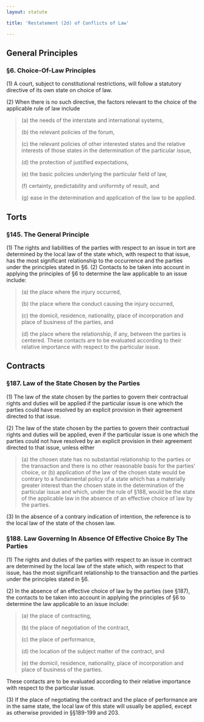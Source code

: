 ```yaml
---
layout: statute 

title: 'Restatement (2d) of Conflicts of Law'

---
```


## General Principles

### §6. Choice-Of-Law Principles

(1) A court, subject to constitutional restrictions, will follow a statutory directive of its own state on choice of law.

(2) When there is no such directive, the factors relevant to the choice of the applicable rule of law include 

> (a) the needs of the interstate and international systems, 
> 
> (b) the relevant policies of the forum, 
> 
> (c) the relevant policies of other interested states and the relative interests of those states in the determination of the particular issue, 
> 
> (d) the protection of justified expectations, 
> 
> (e) the basic policies underlying the particular field of law, 
> 
> (f) certainty, predictability and uniformity of result, and 
> 
> (g) ease in the determination and application of the law to be applied.

## Torts

### §145. The General Principle

(1) The rights and liabilities of the parties with respect to an issue in tort are determined by the local law of the state which, with respect to that issue, has the most significant relationship to the occurrence and the parties under the principles stated in §6.
(2) Contacts to be taken into account in applying the principles of §6 to determine the law applicable to an issue include:

> (a) the place where the injury occurred,
> 
> (b) the place where the conduct causing the injury occurred,
> 
> (c) the domicil, residence, nationality, place of incorporation and place of business of the parties, and
> 
> (d) the place where the relationship, if any, between the parties is centered.
These contacts are to be evaluated according to their relative importance with respect to the particular issue.

## Contracts

### §187. Law of the State Chosen by the Parties

(1) The law of the state chosen by the parties to govern their contractual rights and duties will be applied if the particular issue is one which the parties could have resolved by an explicit provision in their agreement directed to that issue.

(2) The law of the state chosen by the parties to govern their contractual rights and duties will be applied, even if the particular issue is one which the parties could not have resolved by an explicit provision in their agreement directed to that issue, unless either

> (a) the chosen state has no substantial relationship to the parties or the transaction and there is no other reasonable basis for the parties' choice, or
> (b) application of the law of the chosen state would be contrary to a fundamental policy of a state which has a materially greater interest than the chosen state in the determination of the particular issue and which, under the rule of §188, would be the state of the applicable law in the absence of an effective choice of law by the parties.

(3) In the absence of a contrary indication of intention, the reference is to the local law of the state of the chosen law.

### §188. Law Governing In Absence Of Effective Choice By The Parties

(1) The rights and duties of the parties with respect to an issue in contract are determined by the local law of the state which, with respect to that issue, has the most significant relationship to the transaction and the parties under the principles stated in §6.

(2) In the absence of an effective choice of law by the parties (see §187), the contacts to be taken into account in applying the principles of §6 to determine the law applicable to an issue include:

> (a) the place of contracting,
> 
> (b) the place of negotiation of the contract,
> 
> (c) the place of performance,
> 
> (d) the location of the subject matter of the contract, and
> 
> (e) the domicil, residence, nationality, place of incorporation and place of business of the parties.

These contacts are to be evaluated according to their relative importance with respect to the particular issue.

(3) If the place of negotiating the contract and the place of performance are in the same state, the local law of this state will usually be applied, except as otherwise provided in §§189-199 and 203.
